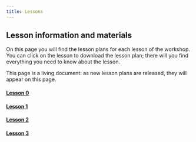 ```yaml
---
title: Lessons
---
```


## Lesson information and materials

On this page you will find the lesson plans for each lesson of the workshop.
You can click on the lesson to download the lesson plan; there will you
find everything you need to know about the lesson.

This page is a living document: as new lesson plans are released, they will
appear on this page.

#### [Lesson 0](/pdf/0-lp.pdf)

#### [Lesson 1](/pdf/1-lp.pdf)

#### [Lesson 2](/pdf/2-lp.pdf)

#### [Lesson 3](/pdf/3-lp.pdf)

<!---
Lesson descriptions rough draft

   **Computers:**

1. Taking part a computer, each components purpose
2. What happens when you turn your computer on?
3. Building the heirarchy: fundamental differences between OSs
4. Defining the boundry between OS and applications
5. What is a program?
6. How does downloading a file work? How do browserse work? 
7. How to manage your projects
8. Exploring the online community

   **Haskell:**

1. Basic calculations, getting familiar with Prelude
2. Basic types and values: Char, Int, Lists, Tuples, Maybe - Constructors
3. Types, type classes, kind
4. Functions: make your own functions
5. Functions: partial application, functions as values, modules
6. Functor, applicative, monad
7. Monads and the do block
8. review, problems, abstraction

   **Web dev:**

1. Breif history of web development
2. HTML, an introduction
3. CSS, an introduction
4. Combining the two and Java
5. Hakyll
6. What makes a beautiful website? 
7. Applying differnet website styles
8. Website work
--->
